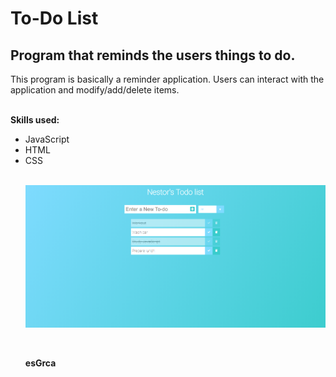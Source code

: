 # To-Do List
<h2>Program that reminds the users things to do.</h2>
<p>This program is basically a reminder application. Users can interact with the application and modify/add/delete items.
<br>
  <br>

  <b>Skills used:</b>
  <p></p>
  <ul>
  <li>JavaScript</li>
    <li>HTML</li>
    <li>CSS</li>

<br>

![](imgs/Capture.PNG)

<br>
<p> <b>esGrca</b></p>




